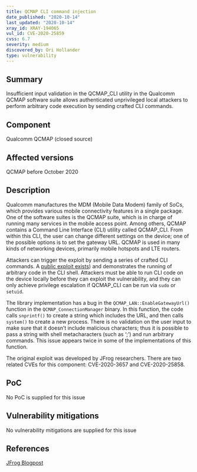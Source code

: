 ```yaml
---
title: QCMAP CLI command injection
date_published: "2020-10-14"
last_updated: "2020-10-14"
xray_id: XRAY-194065
vul_id: CVE-2020-25859
cvss: 6.7
severity: medium
discovered_by: Ori Hollander
type: vulnerability
---
```

## Summary
Insufficient input validation in the QCMAP_CLI utility in the Qualcomm QCMAP software suite allows authenticated unprivileged local attackers to perform arbitrary code execution by sending crafted CLI commands.

## Component

Qualcomm QCMAP (closed source)

## Affected versions

QCMAP before October 2020

## Description

Qualcomm manufactures the MDM (Mobile Data Modem) family of SoCs, which provides various mobile connectivity features in a single package. One of the software suites is the QCMAP suite, which is in charge of running many services in the mobile access point. Among others, QCMAP contains a Command Line Interface (CLI) utility called QCMAP_CLI. From within this CLI, the user can change different settings on the device; one of the possible options is to set the gateway URL. QCMAP is used in many kinds of networking devices, primarily mobile hotspots and LTE routers.

Attackers can trigger the exploit by sending a series of crafted CLI commands. A [public exploit exists](https://jfrog.com/blog/major-vulnerabilities-discovered-in-qualcomm-qcmap/)) and demonstrates the running of arbitrary code in the CLI shell. Attackers must be able to run CLI code on the device locally before they can exploit the vulnerability, and they can only achieve privilege escalation if QCMAP_CLI can be run via `sudo` or `setuid`.

The library implementation has a bug in the `QCMAP_LAN::EnableGatewayUrl()` function in the `QCMAP_ConnectionManager` binary. In this function, the code calls `snprintf()` to create a string which includes the URL, and then calls `system()` to create a new process. There is no validation on the user input to make sure that it doesn’t include malicious characters; thus it is possible to pass a string with shell metacharacters (such as  ‘;’) and run arbitrary commands. This issue appears twice in some of the implementations of this function.

The original exploit was developed by JFrog researchers. There are two related CVEs for this component: CVE-2020-3657 and CVE-2020-25858.

## PoC

No PoC is supplied for this issue

## Vulnerability mitigations

No vulnerability mitigations are supplied for this issue

## References

[JFrog Blogpost](https://jfrog.com/blog/major-vulnerabilities-discovered-in-qualcomm-qcmap/)
